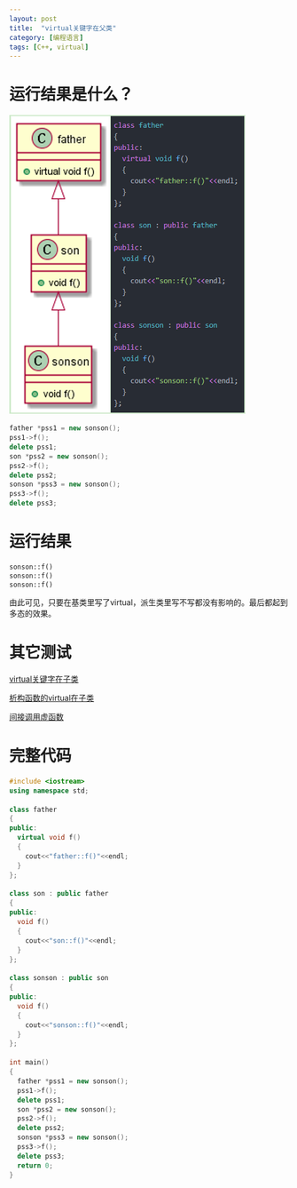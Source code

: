 ```yaml
---
layout: post
title:  "virtual关键字在父类"
category: [编程语言]
tags: [C++, virtual]
---
```


# 运行结果是什么？

![](\images\2019\9.png)

```c++
father *pss1 = new sonson();
pss1->f();
delete pss1;
son *pss2 = new sonson();
pss2->f();
delete pss2;
sonson *pss3 = new sonson();
pss3->f();
delete pss3;
```

<!-- more -->

# 运行结果

```
sonson::f()
sonson::f()
sonson::f()
```

由此可见，只要在基类里写了virtual，派生类里写不写都没有影响的。最后都起到多态的效果。


# 其它测试

[virtual关键字在子类](http://windmissing.github.io/%E7%BC%96%E7%A8%8B%E8%AF%AD%E8%A8%80/2019-09/virtual-function-analyse-2.html)

[析构函数的virtual在子类](http://windmissing.github.io/%E7%BC%96%E7%A8%8B%E8%AF%AD%E8%A8%80/2019-09/virtual-function-analyse-3.html)

[间接调用虚函数](http://windmissing.github.io/%E7%BC%96%E7%A8%8B%E8%AF%AD%E8%A8%80/2019-09/virtual-function-analyse-4.html)

# 完整代码
```c++
#include <iostream>
using namespace std;

class father
{
public:
  virtual void f()
  {
    cout<<"father::f()"<<endl;
  }
};

class son : public father
{
public:
  void f()
  {
    cout<<"son::f()"<<endl;
  }
};

class sonson : public son
{
public:
  void f()
  {
    cout<<"sonson::f()"<<endl;
  }
};

int main()
{
  father *pss1 = new sonson();
  pss1->f();
  delete pss1;
  son *pss2 = new sonson();
  pss2->f();
  delete pss2;
  sonson *pss3 = new sonson();
  pss3->f();
  delete pss3;
  return 0;
}
```
